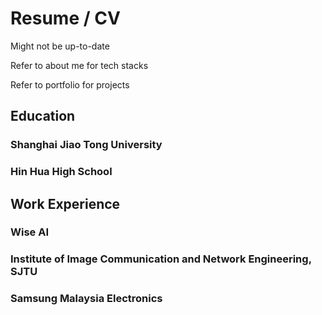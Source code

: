 # Resume / CV

Might not be up-to-date

Refer to about me for tech stacks

Refer to portfolio for projects

## Education

### Shanghai Jiao Tong University

### Hin Hua High School

## Work Experience

### Wise AI

### Institute of Image Communication and Network Engineering, SJTU

### Samsung Malaysia Electronics